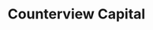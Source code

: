 ---
layout: firm_page
title: "Counterview Capital"
id: "counterview.vc"
permalink: "/counterviewcapitalcounterview.vc/"
website: "https://counterview.vc"
offices: "New York (United States)"
investment_stages: "Pre-seed, Seed"
portfolio_companies: "Splash Sports, Rithmm, Aura Vision, Gensyn, Bild, DraftKings, Roadster, ScreenMeet, Seaber, Multitude Insights, Shabodi, AgileRL, Pliable, Tumoni, Zemble, Memgraph, Wappier"
portfolio_link: "https://counterview.vc/portfolio"
investment_markets: "Technology"
founded_year: ""
description: "Counterview Capital is a New York-based venture capital firm focused on investments in pre-seed and seed stage technology companies. They partner with creative thinkers building innovative products and seek founders with a counter view towards the status quo."
linkedin: "https://www.linkedin.com/company/counterview-capital"
twitter: ""
instagram: ""
team_page: "https://counterview.vc/team"
investor_type: "Venture Capital"
crunchbase: ""
pitchbook: "https://pitchbook.com/profiles/investor/82688-41"

# SEO Optimization
meta_title: "Counterview Capital - VC Firm - projectstartups.com"
meta_description: "Counterview Capital, Counterview Capital is a New York-based venture capital firm focused on investments in pre-seed and seed stage technology companies. They partner with..."
meta_keywords: "Counterview Capital, Technology, VC firm, venture capital, startup investor, projectstartups.com"
canonical_url: "https://vc.projectstartups.com/counterviewcapitalcounterview.vc/"
---